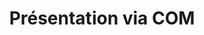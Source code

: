 ---
title: Présentation via COM
type: docs
weight: 260
url: /fr/python-net/presentation-via-com/
---